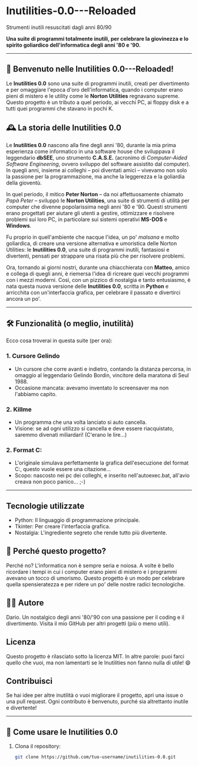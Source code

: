 # Inutilities-0.0---Reloaded
Strumenti inutili resuscitati dagli anni 80/90

**Una suite di programmi totalmente inutili, per celebrare la giovinezza e lo spirito goliardico dell'informatica degli anni '80 e '90.**

---

## 🎉 Benvenuto nelle Inutilities 0.0---Reloaded!

Le **Inutilities 0.0** sono una suite di programmi inutili, creati per divertimento e per omaggiare l'epoca d'oro dell'informatica, quando i computer erano pieni di mistero e le utility come le **Norton Utilities** regnavano supreme.  
Questo progetto è un tributo a quel periodo, ai vecchi PC, ai floppy disk e a tutti quei programmi che stavano in pochi K.

## 🕰️ La storia delle Inutilities 0.0

Le **Inutilities 0.0** nascono alla fine degli anni '80, durante la mia prima esperienza come informatico in una software house che sviluppava il leggendario **dbSEE**, uno strumento **C.A.S.E.** (acronimo di *Computer-Aided Software Engineering*, ovvero sviluppo del software assistito dal computer). In quegli anni, insieme ai colleghi – poi diventati amici – vivevamo non solo la passione per la programmazione, ma anche la leggerezza e la goliardia della gioventù.

In quel periodo, il mitico **Peter Norton** – da noi affettuosamente chiamato *Papà Peter* – sviluppò le **Norton Utilities**, una suite di strumenti di utilità per computer che divenne popolarissima negli anni '80 e '90. Questi strumenti erano progettati per aiutare gli utenti a gestire, ottimizzare e risolvere problemi sui loro PC, in particolare sui sistemi operativi **MS-DOS** e **Windows**.

Fu proprio in quell'ambiente che nacque l'idea, un po' *malsana* e molto goliardica, di creare una versione alternativa e umoristica delle Norton Utilities: le **Inutilities 0.0**, una suite di programmi inutili, fantasiosi e divertenti, pensati per strappare una risata più che per risolvere problemi.

Ora, tornando ai giorni nostri, durante una chiacchierata con **Matteo**, amico e collega di quegli anni, è riemersa l'idea di ricreare quei vecchi programmi con i mezzi moderni. Così, con un pizzico di nostalgia e tanto entusiasmo, è nata questa nuova versione delle **Inutilities 0.0**, scritta in **Python** e arricchita con un'interfaccia grafica, per celebrare il passato e divertirci ancora un po'.

---

## 🛠️ Funzionalità (o meglio, inutilità)

Ecco cosa troverai in questa suite (per ora):

### 1. **Cursore Gelindo**
  - Un cursore che corre avanti e indietro, contando la distanza percorsa, in omaggio al leggendario Gelindo Bordin, vincitore della maratona di Seul 1988.
  - Occasione mancata: avevamo inventato lo screensaver ma non l'abbiamo capito.

### 2. **Killme**
   - Un programma che una volta lanciato si auto cancella.
   - Visione: se ad ogni utilizzo si cancella e deve essere riacquistato, saremmo divenati miliardari! (C'erano le lire...)

### 2. **Format C:**
   - L'originale simulava perfettamente la grafica dell'esecuzione del format C:, questo vuole essere una citazione...
   - Scopo: nascosto nei pc dei colleghi, e inserito nell'autoexec.bat, all'avio creava non poco panico... ;-)

---

## Tecnologie utilizzate

  - Python: Il linguaggio di programmazione principale.
  - Tkinter: Per creare l'interfaccia grafica.
  - Nostalgia: L'ingrediente segreto che rende tutto più divertente.

## 🤔 Perché questo progetto?

Perché no? L'informatica non è sempre seria e noiosa. A volte è bello ricordare i tempi in cui i computer erano pieni di mistero e i programmi avevano un tocco di umorismo.
Questo progetto è un modo per celebrare quella spensieratezza e per ridere un po' delle nostre radici tecnologiche.

## 👨‍💻 Autore

Dario.
Un nostalgico degli anni '80/'90 con una passione per il coding e il divertimento.
Visita il mio GitHub per altri progetti (più o meno utili).

## Licenza

Questo progetto è rilasciato sotto la licenza MIT.
In altre parole: puoi farci quello che vuoi, ma non lamentarti se le Inutilities non fanno nulla di utile! 😄

 ## Contribuisci

Se hai idee per altre inutilità o vuoi migliorare il progetto, apri una issue o una pull request.
Ogni contributo è benvenuto, purché sia altrettanto inutile e divertente!

---
## 🚀 Come usare le Inutilities 0.0

1. Clona il repository:
   ```bash
   git clone https://github.com/tuo-username/inutilities-0.0.git
